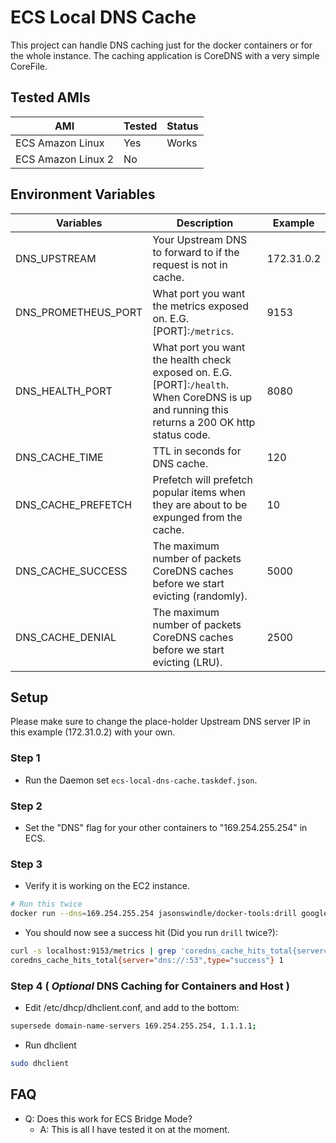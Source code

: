 # ECS Local DNS Cache
This project can handle DNS caching just for the docker containers or for the whole instance.  The caching application is CoreDNS with a very simple CoreFile.

## Tested AMIs
| AMI | Tested | Status |
| --- | ---    | ---    |
| ECS Amazon Linux | Yes | Works |
| ECS Amazon Linux 2 | No | |

## Environment Variables

| Variables | Description | Example |
| --- | ---   | ---     |
| DNS_UPSTREAM | Your Upstream DNS to forward to if the request is not in cache. | 172.31.0.2 |
| DNS_PROMETHEUS_PORT | What port you want the metrics exposed on. E.G. [PORT]:`/metrics`. | 9153 |
| DNS_HEALTH_PORT | What port you want the health check exposed on. E.G. [PORT]:`/health`. When CoreDNS is up and running this returns a 200 OK http status code. | 8080 |
| DNS_CACHE_TIME | TTL in seconds for DNS cache. | 120 |
| DNS_CACHE_PREFETCH | Prefetch will prefetch popular items when they are about to be expunged from the cache. | 10 |
| DNS_CACHE_SUCCESS | The maximum number of packets CoreDNS caches before we start evicting (randomly). | 5000 |
| DNS_CACHE_DENIAL | The maximum number of packets CoreDNS caches before we start evicting (LRU). | 2500 |

## Setup
Please make sure to change the place-holder Upstream DNS server IP in this example (172.31.0.2) with your own. 

### Step 1

- Run the Daemon set `ecs-local-dns-cache.taskdef.json`.

### Step 2

- Set the "DNS" flag for your other containers to "169.254.255.254" in ECS.

### Step 3

- Verify it is working on the EC2 instance.

``` bash
# Run this twice
docker run --dns=169.254.255.254 jasonswindle/docker-tools:drill google.com
```

- You should now see a success hit (Did you run `drill` twice?):

```bash
curl -s localhost:9153/metrics | grep 'coredns_cache_hits_total{server="dns://:53",type="success"}'
coredns_cache_hits_total{server="dns://:53",type="success"} 1
```

### Step 4 ( _Optional_ DNS Caching for Containers and Host )

- Edit /etc/dhcp/dhclient.conf, and add to the bottom:

```bash
supersede domain-name-servers 169.254.255.254, 1.1.1.1;
```

- Run dhclient

```bash
sudo dhclient
```

## FAQ
- Q: Does this work for ECS Bridge Mode?
  - A: This is all I have tested it on at the moment.
